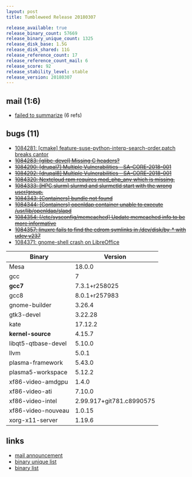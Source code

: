 ```yaml
---
layout: post
title: Tumbleweed Release 20180307

release_available: true
release_binary_count: 57669
release_binary_unique_count: 1325
release_disk_base: 1.5G
release_disk_shared: 11G
release_reference_count: 17
release_reference_count_mail: 6
release_score: 92
release_stability_level: stable
release_version: 20180307
---
```


## mail (1:6)

- [failed to summarize](https://lists.opensuse.org/opensuse-factory/2018-03/msg00155.html) (6 refs)

## bugs (11)

<!--more-->

- [1084281: \[cmake\] feature-suse-python-interp-search-order.patch breaks cantor](https://bugzilla.opensuse.org/show_bug.cgi?id=1084281)
- ~~[1084283: \[glibc-devel\] Missing C headers?](https://bugzilla.opensuse.org/show_bug.cgi?id=1084283)~~
- ~~[1084290: \[drupal7\] Multiple Vulnerabilities - SA-CORE-2018-001](https://bugzilla.opensuse.org/show_bug.cgi?id=1084290)~~
- ~~[1084292: \[drupal8\] Multiple Vulnerabilities - SA-CORE-2018-001](https://bugzilla.opensuse.org/show_bug.cgi?id=1084292)~~
- ~~[1084320: Nextcloud rpm requires mod_php_any which is missing.](https://bugzilla.opensuse.org/show_bug.cgi?id=1084320)~~
- ~~[1084333: \[HPC,slurm\] slurmd and slurmctld start with the wrong user/group.](https://bugzilla.opensuse.org/show_bug.cgi?id=1084333)~~
- ~~[1084343: \[Containers\] bundle not found](https://bugzilla.opensuse.org/show_bug.cgi?id=1084343)~~
- ~~[1084344: \[Containers\] openldap container unable to execute /usr/lib/openldap/slapd](https://bugzilla.opensuse.org/show_bug.cgi?id=1084344)~~
- ~~[1084354: \[/etc/sysconfig/memcached\] Update memcached info to be more informative](https://bugzilla.opensuse.org/show_bug.cgi?id=1084354)~~
- ~~[1084357: linuxrc fails to find the cdrom symlinks in /dev/disk/by-* with udev v237](https://bugzilla.opensuse.org/show_bug.cgi?id=1084357)~~
- [1084371: gnome-shell crash on LibreOffice](https://bugzilla.opensuse.org/show_bug.cgi?id=1084371)

Binary | Version
--- | ---
Mesa | 18.0.0
gcc | 7
**gcc7** | 7.3.1+r258025
gcc8 | 8.0.1+r257983
gnome-builder | 3.26.4
gtk3-devel | 3.22.28
kate | 17.12.2
**kernel-source** | 4.15.7
libqt5-qtbase-devel | 5.10.0
llvm | 5.0.1
plasma-framework | 5.43.0
plasma5-workspace | 5.12.2
xf86-video-amdgpu | 1.4.0
xf86-video-ati | 7.10.0
xf86-video-intel | 2.99.917+git781.c8990575
xf86-video-nouveau | 1.0.15
xorg-x11-server | 1.19.6

## links

- [mail announcement](https://lists.opensuse.org/opensuse-factory/2018-03/msg00145.html)
- [binary unique list](http://download.tumbleweed.boombatower.com/20180307/rpm.unique.list)
- [binary list](http://download.tumbleweed.boombatower.com/20180307/rpm.list)
